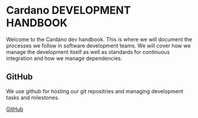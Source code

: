 # Cardano DEVELOPMENT HANDBOOK #

Welcome to the Cardano dev handbook. This is where we will document the processes
we follow in software development teams. We will cover how we manage the
development itself as well as standards for continuous integration and how we
manage dependencies.

## GitHub ##

We use github for hosting our git repositries and managing development tasks and
milestones.

[GitHub](github-process.md)

